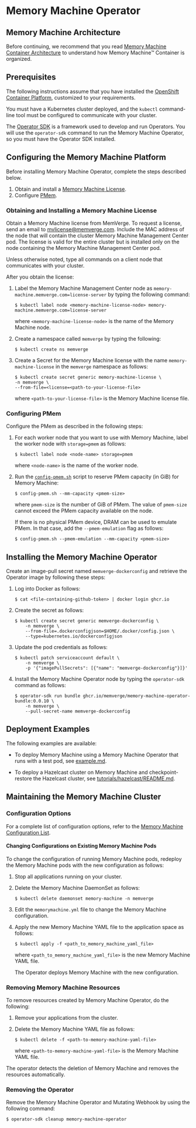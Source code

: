 # Memory Machine Operator

## Memory Machine Architecture

Before continuing, we recommend that you read [Memory Machine Container Architecture](architecture.md) to understand how Memory Machine™ Container is organized.

## Prerequisites

The following instructions assume that you have installed the [OpenShift Container Platform](https://access.redhat.com/documentation/en-us/openshift_container_platform/4.10/html-single/installing/index#installation-process_ocp-installation-overview), customized to your requirements.

You must have a Kubernetes cluster deployed, and the `kubectl` command-line tool must be configured to communicate with your cluster.

The [Operator SDK](https://sdk.operatorframework.io/docs/installation/) is a framework used to develop and run Operators. You will use the `operator-sdk` command to run the Memory Machine Operator, so you must have the Operator SDK installed.

## Configuring the Memory Machine Platform

Before installing Memory Machine Operator, complete the steps described below.

1. Obtain and install a [Memory Machine License](#obtaining-and-installing-a-memory-machine-license).
2. Configure [PMem](#configuring-pmem).

### Obtaining and Installing a Memory Machine License

Obtain a Memory Machine license from MemVerge. To request a license, send an email to [mvlicense@memverge.com](mailto:mvlicense@memverge.com). Include the MAC address of the node that will contain the cluster Memory Machine Management Center pod. The license is valid for the entire cluster but is installed only on the node containing the Memory Machine Management Center pod.

Unless otherwise noted, type all commands on a client node that communicates with your cluster.

After you obtain the license:

1. Label the Memory Machine Management Center node as `memory-machine.memverge.com=license-server` by typing the following command:

   ```
   $ kubectl label node <memory-machine-license-node> memory-machine.memverge.com=license-server
   ```

   where `<memory-machine-license-node>` is the name of the Memory Machine node.

2. Create a namespace called `memverge` by typing the following:

    ```
    $ kubectl create ns memverge
    ```

3. Create a Secret for the Memory Machine license with the name `memory-machine-license` in the `memverge` namespace as follows:

    ```
    $ kubectl create secret generic memory-machine-license \
    -n memverge \
    --from-file=<license=<path-to-your-license-file>
   ```

    where `<path-to-your-license-file>` is the Memory Machine license file.

### Configuring PMem

Configure the PMem as described in the following steps:

1. For each worker node that you want to use with Memory Machine, label the worker node with `storage=pmem` as follows:

   ```
   $ kubectl label node <node-name> storage=pmem
   ```

    where `<node-name>` is the name of the worker node.

2. Run the [`config-pmem.sh`](scripts/config-pmem.sh) script to reserve PMem capacity (in GiB) for Memory Machine:

   ```
   $ config-pmem.sh --mm-capacity <pmem-size>
   ```
   where `pmem-size` is the number of GiB of PMem. The value of `pmem-size` cannot exceed the PMem capacity available on the node.

   If there is no physical PMem device, DRAM can be used to emulate PMem. In that case, add the `--pmem-emulation` flag as follows:

   ```
   $ config-pmem.sh --pmem-emulation --mm-capacity <pmem-size>
   ```

## Installing the Memory Machine Operator

Create an image-pull secret named `memverge-dockerconfig` and retrieve the Operator image by following these steps:

1. Log into Docker as follows:

   ```
   $ cat <file-containing-github-token> | docker login ghcr.io
   ```

2. Create the secret as follows:

   ```
   $ kubectl create secret generic memverge-dockerconfig \
       -n memverge \
       --from-file=.dockerconfigjson=$HOME/.docker/config.json \
       --type=kubernetes.io/dockerconfigjson
   ```

3. Update the pod credentials as follows:

   ```
   $ kubectl patch serviceaccount default \
       -n memverge \
       -p '{"imagePullSecrets": [{"name": "memverge-dockerconfig"}]}'
   ```

4. Install the Memory Machine Operator node by typing the `operator-sdk` command as follows:

   ```
   $ operator-sdk run bundle ghcr.io/memverge/memory-machine-operator-bundle:0.0.10 \
       -n memverge \
       --pull-secret-name memverge-dockerconfig
   ```

## Deployment Examples

The following examples are available:

- To deploy Memory Machine using a Memory Machine Operator that runs with a test pod, see [example.md](example.md).

- To deploy a Hazelcast cluster on Memory Machine and checkpoint-restore the Hazelcast cluster, see [tutorials/hazelcast/README.md](tutorials/hazelcast/README.md).

## Maintaining the Memory Machine Cluster

### Configuration Options
For a complete list of configuration options, refer to the [Memory Machine Configuration List](config.md).

#### Changing Configurations on Existing Memory Machine Pods
To change the configuration of running Memory Machine pods, redeploy the Memory Machine pods with the new configuration as follows:

1. Stop all applications running on your cluster.

2. Delete the Memory Machine DaemonSet as follows:

   ```
   $ kubectl delete daemonset memory-machine -n memverge
   ```

3. Edit the `memorymachine.yml` file to change the Memory Machine configuration.

4. Apply the new Memory Machine YAML file to the application space as follows:

   ```
   $ kubectl apply -f <path_to_memory_machine_yaml_file>
   ```

   where `<path_to_memory_machine_yaml_file>` is the new Memory Machine YAML file.

   The Operator deploys Memory Machine with the new configuration.

### Removing Memory Machine Resources

To remove resources created by Memory Machine Operator, do the following:

1. Remove your applications from the cluster.

2. Delete the Memory Machine YAML file as follows:

   ```
   $ kubectl delete -f <path-to-memory-machine-yaml-file>
   ```

   where `<path-to-memory-machine-yaml-file>` is the Memory Machine YAML file.

The operator detects the deletion of Memory Machine and removes the resources automatically.

### Removing the Operator

Remove the Memory Machine Operator and Mutating Webhook by using the following command:

```
$ operator-sdk cleanup memory-machine-operator
```
